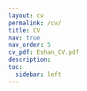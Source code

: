 ```yaml
---
layout: cv
permalink: /cv/
title: CV
nav: true
nav_order: 5
cv_pdf: Eshan_CV.pdf
description: 
toc:
  sidebar: left
---
```

